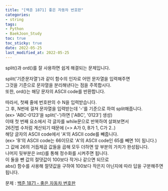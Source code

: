 ```yaml
---
title: "[백준 1871] 좋은 자동차 번호판"
categories: 
- string
tags:
- Python
- BaekJoon_Study
toc: true
toc_sticky: true
date: 2022-05-25
last_modified_at: 2022-05-25
---
```


split()과 ord()를 잘 사용하면 쉽게 해결되는 문제입니다. 

split('기준문자열')과 같이 함수의 인자로 어떤 문자열을 입력해주면  
그것을 기준으로 문자열을 분리해낸다는 점을 주목합시다.  
또한, ord()는 해당 문자의 ASCII code를 반환합니다.  

따라서, 첫째 줄에 번호판의 수 N을 입력받습니다.  
그 후, N번에 걸쳐 문자열을 입력받는데 '-'를 기준으로 하여 split해줍니다.  
(ex> 'ABC-0123'을 split('-')하면 ['ABC', '0123'] 생성)  
이때 첫 번째 요소에서 각 글자를 while문으로 반복하여 살펴보면서  
26진법 수처럼 계산되기 때문에 (=> A가 0, B가 1, C가 2..)  
해당 글자의 ASCII code에서 'A'의 ASCII code를 빼줍니다.  
(ex> 'B'의 ASCII code는 66이므로 'A'의 ASCII code인 65를 빼면 1이 됩니다.)  
그 값에 26의 거듭제곱 값들을 곱해 모두 더하면 앞 부분의 가치가 완성됩니다.  
나머지 뒷부분은 int()를 통해 정수화를 시켜주면 됩니다.  
이 둘을 뺀 값의 절댓값이 100보다 작거나 같으면 되므로  
abs() 함수를 사용해 절댓값을 구하여 100보다 작은지 아닌지에 따라 답을 구분해주면 됩니다.

문제 : [백준 1871 - 좋은 자동차 번호판](https://www.acmicpc.net/problem/1871)

<script src="https://gist.github.com/Ryumaker/18ed7c6df2b055a9bfc2093e341db90d.js"></script>


